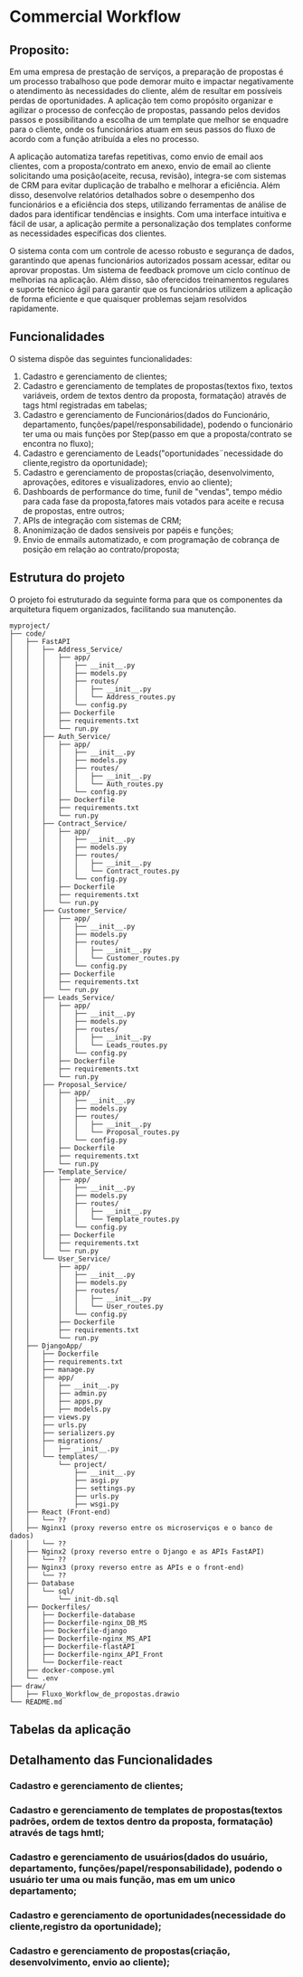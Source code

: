 # Commercial Workflow

## Proposito:
Em uma empresa de prestação de serviços, a preparação de propostas é um processo trabalhoso que pode demorar muito e impactar negativamente o atendimento às necessidades do cliente, além de resultar em possíveis perdas de oportunidades. A aplicação tem como propósito organizar e agilizar o processo de confecção de propostas, passando pelos devidos passos e possibilitando a escolha de um template que melhor se enquadre para o cliente, onde os funcionários atuam em seus passos do fluxo de acordo com a função atribuída a eles no processo.

A aplicação automatiza tarefas repetitivas, como envio de email aos clientes, com a proposta/contrato em anexo, envio de email ao cliente solicitando uma posição(aceite, recusa, revisão), integra-se com sistemas de CRM para evitar duplicação de trabalho e melhorar a eficiência. Além disso, desenvolve relatórios detalhados sobre o desempenho dos funcionários e a eficiência dos steps, utilizando ferramentas de análise de dados para identificar tendências e insights. Com uma interface intuitiva e fácil de usar, a aplicação permite a personalização dos templates conforme as necessidades específicas dos clientes.

O sistema conta com um controle de acesso robusto e segurança de dados, garantindo que apenas funcionários autorizados possam acessar, editar ou aprovar propostas. Um sistema de feedback promove um ciclo contínuo de melhorias na aplicação. Além disso, são oferecidos treinamentos regulares e suporte técnico ágil para garantir que os funcionários utilizem a aplicação de forma eficiente e que quaisquer problemas sejam resolvidos rapidamente.

## Funcionalidades
O sistema dispõe das seguintes funcionalidades:
1. Cadastro e gerenciamento de clientes;
2. Cadastro e gerenciamento de templates de propostas(textos fixo, textos variáveis, ordem de textos dentro da proposta, formatação) através de tags html registradas em tabelas;
3. Cadastro e gerenciamento de Funcionários(dados do Funcionário, departamento, funções/papel/responsabilidade), podendo o funcionário ter uma ou mais funções por Step(passo em que a proposta/contrato se encontra no fluxo);
4. Cadastro e gerenciamento de Leads("oportunidades¨necessidade do cliente,registro da oportunidade);
5. Cadastro e gerenciamento de propostas(criação, desenvolvimento, aprovações, editores e visualizadores, envio ao cliente);
6. Dashboards de performance do time, funil de "vendas", tempo médio para cada fase da proposta,fatores mais votados para aceite e recusa de propostas, entre outros;
7. APIs de integração com sistemas de CRM;
8. Anonimização de dados sensiveis por papéis e funções;
9. Envio de enmails automatizado, e com programação de cobrança de posição em relação ao contrato/proposta;

## Estrutura do projeto
O projeto foi estruturado da seguinte forma para que os componentes da arquitetura fiquem organizados, facilitando sua manutenção.
```
myproject/
├── code/
│   ├── FastAPI 
│   │   ├── Address_Service/
│   │   │   ├── app/
│   │   │   │   ├── __init__.py
│   │   │   │   ├── models.py
│   │   │   │   ├── routes/
│   │   │   │   │   ├── __init__.py
│   │   │   │   │   └── Address_routes.py
│   │   │   │   └── config.py
│   │   │   ├── Dockerfile
│   │   │   ├── requirements.txt
│   │   │   └── run.py
│   │   ├── Auth_Service/
│   │   │   ├── app/
│   │   │   │   ├── __init__.py
│   │   │   │   ├── models.py
│   │   │   │   ├── routes/
│   │   │   │   │   ├── __init__.py
│   │   │   │   │   └── Auth_routes.py
│   │   │   │   └── config.py
│   │   │   ├── Dockerfile
│   │   │   ├── requirements.txt
│   │   │   └── run.py
│   │   ├── Contract_Service/
│   │   │   ├── app/
│   │   │   │   ├── __init__.py
│   │   │   │   ├── models.py
│   │   │   │   ├── routes/
│   │   │   │   │   ├── __init__.py
│   │   │   │   │   └── Contract_routes.py
│   │   │   │   └── config.py
│   │   │   ├── Dockerfile
│   │   │   ├── requirements.txt
│   │   │   └── run.py
│   │   ├── Customer_Service/
│   │   │   ├── app/
│   │   │   │   ├── __init__.py
│   │   │   │   ├── models.py
│   │   │   │   ├── routes/
│   │   │   │   │   ├── __init__.py
│   │   │   │   │   └── Customer_routes.py
│   │   │   │   └── config.py
│   │   │   ├── Dockerfile
│   │   │   ├── requirements.txt
│   │   │   └── run.py
│   │   ├── Leads_Service/
│   │   │   ├── app/
│   │   │   │   ├── __init__.py
│   │   │   │   ├── models.py
│   │   │   │   ├── routes/
│   │   │   │   │   ├── __init__.py
│   │   │   │   │   └── Leads_routes.py
│   │   │   │   └── config.py
│   │   │   ├── Dockerfile
│   │   │   ├── requirements.txt
│   │   │   └── run.py
│   │   ├── Proposal_Service/
│   │   │   ├── app/
│   │   │   │   ├── __init__.py
│   │   │   │   ├── models.py
│   │   │   │   ├── routes/
│   │   │   │   │   ├── __init__.py
│   │   │   │   │   └── Proposal_routes.py
│   │   │   │   └── config.py
│   │   │   ├── Dockerfile
│   │   │   ├── requirements.txt
│   │   │   └── run.py
│   │   ├── Template_Service/
│   │   │   ├── app/
│   │   │   │   ├── __init__.py
│   │   │   │   ├── models.py
│   │   │   │   ├── routes/
│   │   │   │   │   ├── __init__.py
│   │   │   │   │   └── Template_routes.py
│   │   │   │   └── config.py
│   │   │   ├── Dockerfile
│   │   │   ├── requirements.txt
│   │   │   └── run.py
│   │   └── User_Service/
│   │       ├── app/
│   │       │   ├── __init__.py
│   │       │   ├── models.py
│   │       │   ├── routes/
│   │       │   │   ├── __init__.py
│   │       │   │   └── User_routes.py
│   │       │   └── config.py
│   │       ├── Dockerfile
│   │       ├── requirements.txt
│   │       └── run.py
│   ├── DjangoApp/
│   │   ├── Dockerfile
│   │   ├── requirements.txt
│   │   ├── manage.py
│   │   ├── app/
│   │   │   ├── __init__.py
│   │   │   ├── admin.py
│   │   │   ├── apps.py
│   │   │   ├── models.py
│   │   ├── views.py
│   │   ├── urls.py
│   │   ├── serializers.py
│   │   ├── migrations/
│   │   │   ├── __init__.py
│   │   └── templates/
│   │       └── project/
│   │           ├── __init__.py
│   │           ├── asgi.py
│   │           ├── settings.py
│   │           ├── urls.py
│   │           ├── wsgi.py
│   ├── React (Front-end)
│   │   └── ??
│   ├── Nginx1 (proxy reverso entre os microserviços e o banco de dados)
│   │   └── ??
│   ├── Nginx2 (proxy reverso entre o Django e as APIs FastAPI)
│   │   └── ??
│   ├── Nginx3 (proxy reverso entre as APIs e o front-end)
│   │   └── ??
│   ├── Database
│   │   └── sql/
│   │       └── init-db.sql
│   ├── Dockerfiles/
│   │   ├── Dockerfile-database
│   │   ├── Dockerfile-nginx_DB_MS
│   │   ├── Dockerfile-django
│   │   ├── Dockerfile-nginx_MS_API
│   │   ├── Dockerfile-flastAPI
│   │   ├── Dockerfile-nginx_API_Front
│   │   └── Dockerfile-react
│   ├── docker-compose.yml
│   └── .env
├── draw/
│   ├── Fluxo_Workflow_de_propostas.drawio
└── README.md

```

## Tabelas da aplicação

## Detalhamento das Funcionalidades

### Cadastro e gerenciamento de clientes;


### Cadastro e gerenciamento de templates de propostas(textos padrões, ordem de textos dentro da proposta, formatação) através de tags hmtl;


### Cadastro e gerenciamento de usuários(dados do usuário, departamento, funções/papel/responsabilidade), podendo o usuário ter uma ou mais função, mas em um unico departamento;


### Cadastro e gerenciamento de oportunidades(necessidade do cliente,registro da oportunidade);


### Cadastro e gerenciamento de propostas(criação, desenvolvimento, envio ao cliente);

